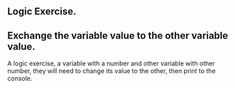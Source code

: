 ## Logic Exercise.
## Exchange the variable value to the other variable value.
A logic exercise, a variable with a number and other variable with other number, they will need to change its value to the other, then print to the console.
